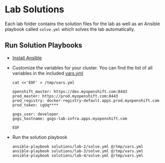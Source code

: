 # Lab Solutions

Each lab folder contains the solution files for the lab as well as an Ansible playbook 
called `solve.yml` which solves the lab automatically. 

## Run Solution Playbooks

* [Install Ansible](http://docs.ansible.com/ansible/latest/installation_guide/intro_installation.html)
* Customize the variables for your cluster. You can find the list of all variables in the included [vars.yml](vars.yml)

  ```
  cat <<'EOF' > /tmp/vars.yml

  openshift_master: https://dev.myopenshift.com:8443
  prod_master: https://prod.myopenshift.com:8443
  prod_registry: docker-registry-default.apps.prod.myopenshift.com
  prod_token: cgUq****

  gogs_user: developer
  gogs_hostname: gogs-lab-infra.apps.myopenshift.com

  EOF
  ```

* Run the solution playbook

  ```
  ansible-playbook solutions/lab-2/solve.yml @/tmp/vars.yml
  ansible-playbook solutions/lab-3/solve.yml @/tmp/vars.yml
  ansible-playbook solutions/lab-4/solve.yml @/tmp/vars.yml
  ```